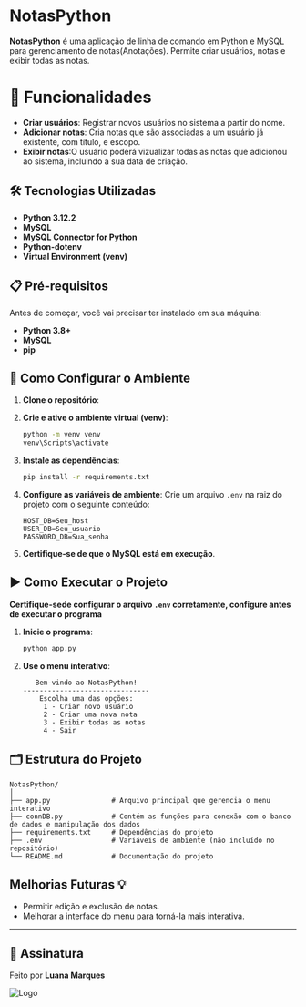 # NotasPython 

**NotasPython** é uma aplicação de linha de comando em Python e MySQL para gerenciamento de notas(Anotações). Permite criar usuários, notas  e exibir todas as notas.


# 🚀 Funcionalidades

- **Criar usuários**: Registrar novos usuários no sistema a partir do nome.
- **Adicionar notas**: Cria notas que são associadas a um usuário já existente, com título, e escopo.
- **Exibir notas**:O usuário poderá vizualizar todas as notas que adicionou ao sistema, incluindo a sua data de criação.


## 🛠️ Tecnologias Utilizadas

- **Python 3.12.2**
- **MySQL**
- **MySQL Connector for Python**
- **Python-dotenv**
- **Virtual Environment (venv)**


## 📋 Pré-requisitos

Antes de começar, você vai precisar ter instalado em sua máquina:

- **Python 3.8+**
- **MySQL**
- **pip** 


## 🔧 Como Configurar o Ambiente

1. **Clone o repositório**:

2. **Crie e ative o ambiente virtual (venv)**:
    ```bash
    python -m venv venv
    venv\Scripts\activate
    ```

3. **Instale as dependências**:
    ```bash
    pip install -r requirements.txt
    ```

4. **Configure as variáveis de ambiente**:
   Crie um arquivo `.env` na raiz do projeto com o seguinte conteúdo:
    ```dotenv
    HOST_DB=Seu_host
    USER_DB=Seu_usuario
    PASSWORD_DB=Sua_senha
    ```

5. **Certifique-se de que o MySQL está em execução**.



## ▶️ Como Executar o Projeto

**Certifique-sede configurar o arquivo `.env` corretamente, configure antes de executar o programa** 

1. **Inicie o programa**:
    ```bash
    python app.py
    ```

2. **Use o menu interativo**:
    ```
       Bem-vindo ao NotasPython!
    -------------------------------
        Escolha uma das opções:
         1 - Criar novo usuário
         2 - Criar uma nova nota
         3 - Exibir todas as notas
         4 - Sair
    ```


## 🗂️ Estrutura do Projeto

```plaintext
NotasPython/
│
├── app.py               # Arquivo principal que gerencia o menu interativo
├── connDB.py            # Contém as funções para conexão com o banco de dados e manipulação dos dados
├── requirements.txt     # Dependências do projeto
├── .env                 # Variáveis de ambiente (não incluído no repositório)
└── README.md            # Documentação do projeto
```

## Melhorias Futuras 💡

- Permitir edição e exclusão de notas.
- Melhorar a interface do menu para torná-la mais interativa.

------------------------------------------

##  🧡 Assinatura 

Feito por **Luana Marques** 

![Logo](https://drive.google.com/uc?id=1OZeJ78qrs7nUiGCxgxdnS0blQkdjhnYO)


